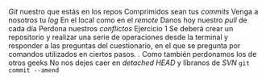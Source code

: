 *Git* nuestro que estás en los repos
Comprimidos sean tus *commits*
Venga a nosotros tu *log*
En el local como en el *remote*
Danos hoy nuestro *pull* de cada día
Perdona nuestros *conflictos*
Ejercicio 1
Se deberá crear un repositorio y realizar una serie de operaciones desde la terminal y responder
a las preguntas del cuestionario, en el que se pregunta por comandos utilizados en ciertos pasos.
.
Como también perdonamos los de otros geeks
No nos dejes caer en *detached HEAD*
y líbranos de *SVN*
`git commit --amend`
